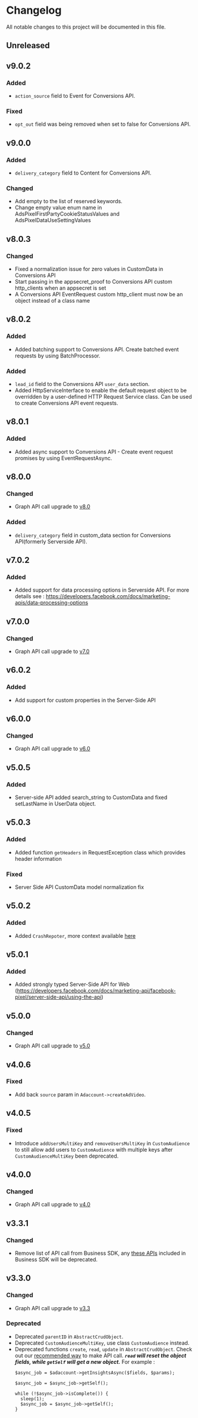 # Changelog

All notable changes to this project will be documented in this file.


## Unreleased

## v9.0.2


### Added
- `action_source` field to Event for Conversions API.

### Fixed
- `opt_out` field was being removed when set to false for Conversions API.

## v9.0.0


### Added
- `delivery_category` field to Content for Conversions API.

### Changed
- Add empty to the list of reserved keywords.
- Change empty value enum name in AdsPixelFirstPartyCookieStatusValues and AdsPixelDataUseSettingValues

## v8.0.3

### Changed
- Fixed a normalization issue for zero values in CustomData in Conversions API
- Start passing in the appsecret_proof to Conversions API custom http_clients when an appsecret is set
- A Conversions API EventRequest custom http_client must now be an object instead of a class name

## v8.0.2

### Added
- Added batching support to Conversions API. Create batched event requests by using BatchProcessor.

### Added
- `lead_id` field to the Conversions API `user_data` section.
- Added HttpServiceInterface to enable the default request object to be overridden by a user-defined HTTP Request Service class. Can be used to create Conversions API event requests.

## v8.0.1

### Added
- Added async support to Conversions API - Create event request promises by using EventRequestAsync.

## v8.0.0

### Changed
- Graph API call upgrade to [v8.0](https://developers.facebook.com/docs/graph-api/changelog/version8.0)

### Added
- `delivery_category` field in custom_data section for Conversions API(formerly Serverside API).

## v7.0.2
### Added
- Added support for data processing options in Serverside API. For more details see : https://developers.facebook.com/docs/marketing-apis/data-processing-options

## v7.0.0
### Changed
- Graph API call upgrade to [v7.0](https://developers.facebook.com/docs/graph-api/changelog/version7.0)

## v6.0.2
### Added
- Add support for custom properties in the Server-Side API

## v6.0.0
### Changed
- Graph API call upgrade to [v6.0](https://developers.facebook.com/docs/graph-api/changelog/version6.0)

## v5.0.5
### Added
- Server-side API added search_string to CustomData and fixed setLastName in UserData object.

## v5.0.3
### Added
- Added function `getHeaders` in RequestException class which provides header information
### Fixed
- Server Side API CustomData model normalization fix

## v5.0.2

### Added
  - Added `CrashRepoter`, more context available [here](https://developers.facebook.com/docs/business-sdk/guides/crash-reports)

## v5.0.1
### Added
  - Added strongly typed Server-Side API for Web (https://developers.facebook.com/docs/marketing-api/facebook-pixel/server-side-api/using-the-api)

## v5.0.0
### Changed
- Graph API call upgrade to [v5.0](https://developers.facebook.com/docs/graph-api/changelog/version5.0)

## v4.0.6

### Fixed
 - Add back `source` param in `Adaccount->createAdVideo`.

## v4.0.5

### Fixed
 - Introduce `addUsersMultiKey` and `removeUsersMultiKey` in `CustomAudience` to still allow add users to `CustomAudience` with multiple keys after `CustomAudienceMultiKey` been deprecated.

## v4.0.0
### Changed
- Graph API call upgrade to [v4.0](https://developers.facebook.com/docs/graph-api/changelog/version4.0)

## v3.3.1
### Changed
- Remove list of API call from Business SDK, any [these APIs](https://developers.facebook.com/docs/graph-api/changelog/4-30-2019-endpoint-deprecations) included in Business SDK will be deprecated.

## v3.3.0
### Changed
- Graph API call upgrade to [v3.3](https://developers.facebook.com/docs/graph-api/changelog/version3.3)
### Deprecated
- Deprecated `parentID` in `AbstractCrudObject`.
- Deprecated `CustomAudienceMultiKey`, use class `CustomAudience` instead.
- Deprecated functions `create`, `read`, `update` in `AbstractCrudObject`. Check out our [recommended way](https://github.com/facebook/facebook-php-business-sdk#object-classes) to make API call.
***`read` will reset the object fields, while `getSelf` will get a new object.*** For example :
  ```
  $async_job = $adaccount->getInsightsAsync($fields, $params);

  $async_job = $async_job->getSelf();

  while (!$async_job->isComplete()) {
    sleep(1);
    $async_job = $async_job->getSelf();
  }
  ```

